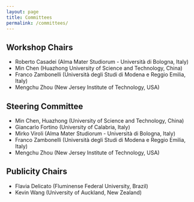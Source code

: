 ```yaml
---
layout: page
title: Committees
permalink: /committees/
---
```


## Workshop Chairs

- Roberto Casadei (Alma Mater Studiorum - Università di Bologna, Italy)
- Min Chen (Huazhong University of Science and Technology, China)
- Franco Zambonelli (Università degli Studi di Modena e Reggio Emilia, Italy)
- Mengchu Zhou (New Jersey Institute of Technology, USA)

## Steering Committee

- Min Chen, Huazhong (University of Science and Technology, China)
- Giancarlo Fortino (University of Calabria, Italy)
- Mirko Viroli (Alma Mater Studiorum - Università di Bologna, Italy)
- Franco Zambonelli (Università degli Studi di Modena e Reggio Emilia, Italy)
- Mengchu Zhou (New Jersey Institute of Technology, USA)

## Publicity Chairs

- Flavia Delicato (Fluminense Federal University, Brazil)
- Kevin Wang (University of Auckland, New Zealand)

<!--

## Program Committee (TBD)

- Yehia Abd Alrahman (Goteborgs Universitet, SE)
- Giorgio Audrito (Università di Torino, IT)
- Johann Bourcier (Universite de Rennes 1, FR)
- Rocco De Nicola (IMT Lucca, IT)
- Beniamino Di Martino (Seconda Università di Napoli, IT)
- G. Di Marzo Serugendo (University of Geneva, CH)
- Simon Dobson (University of St Andrews, UK)
- Ivana Dusparic (Trinity College Dublin, UK)
- George Exarchakos (Eindhoven TU/e, NL)
- Rose Gamble (University of Tulsa, USA)
- Maria Ganzha (SRI PAS, PL)
- Kurt Geihs (Universitaet Kassel, DE)
- Raffaele Gravina (University of Calabria, IT)
- Heiko Hamann (University of Lübeck, DE)
- Mohammad Mehedi Hassan (King Saudi University, AS)
- Alwin Hoffmann (University of Augsburg, DE)
- Paola Inverardi (University of L'Aquila, IT)
- Antonio Jara (HOP Ubiquitous, CH)
- Peter Lewis (Aston University, UK)
- Michele Loreti (University of Camerino, IT)
- Hernan Melgratti (Universidad de Buenos Aires, AR)
- Danilo Pianini (University of Bologna, IT)
- Carlo Pinciroli (Worcester Polytechnic Institute, USA)
- Simon Powers (Edinburgh Napier University, UK)
- Alexander Schiendorfer (University Augsburg, DE)
- Bradley Schmerl (Carnegie Mellon University, USA)
- Weiming Shen (National Research Council Canada, CA)
- Christos Tsigkanos (TU Wien, AT)
- Martin Wirsing (LMU Munich, DE)
- Arkady Zasvlasky (CSIRO, AU)

-->
